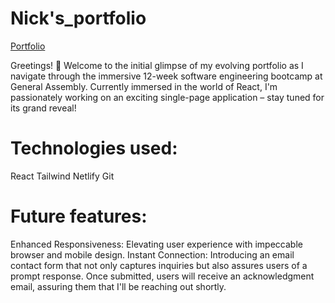 
# Nick's_portfolio
[Portfolio](https://marvelous-tapioca-7f19fa.netlify.app/)

Greetings! 🚀 Welcome to the initial glimpse of my evolving portfolio as I navigate through the immersive 12-week software engineering bootcamp at General Assembly. Currently immersed in the world of React, I'm passionately working on an exciting single-page application – stay tuned for its grand reveal!


# Technologies used:
React 
Tailwind
Netlify
Git 

# Future features:
Enhanced Responsiveness: Elevating user experience with impeccable browser and mobile design.
Instant Connection: Introducing an email contact form that not only captures inquiries but also assures users of a prompt response. Once submitted, users will receive an acknowledgment email, assuring them that I'll be reaching out shortly.

